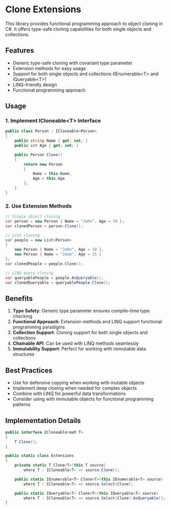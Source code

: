 # Clone Extensions

This library provides functional programming approach to object cloning in C#. It offers type-safe cloning capabilities for both single objects and collections.

## Features

- Generic type-safe cloning with covariant type parameter
- Extension methods for easy usage
- Support for both single objects and collections (IEnumerable&lt;T&gt; and IQueryable&lt;T&gt;)
- LINQ-friendly design
- Functional programming approach

## Usage

### 1. Implement ICloneable&lt;T&gt; Interface

```csharp
public class Person : ICloneable<Person>
{
    public string Name { get; set; }
    public int Age { get; set; }

    public Person Clone()
    {
        return new Person
        {
            Name = this.Name,
            Age = this.Age
        };
    }
}
```

### 2. Use Extension Methods

```csharp
// Single object cloning
var person = new Person { Name = "John", Age = 30 };
var clonedPerson = person.Clone();

// List cloning
var people = new List<Person>
{
    new Person { Name = "John", Age = 30 },
    new Person { Name = "Jane", Age = 25 }
};
var clonedPeople = people.Clone();

// LINQ query cloning
var queryablePeople = people.AsQueryable();
var clonedQueryable = queryablePeople.Clone();
```

## Benefits

1. **Type Safety**: Generic type parameter ensures compile-time type checking
2. **Functional Approach**: Extension methods and LINQ support functional programming paradigms
3. **Collection Support**: Cloning support for both single objects and collections
4. **Chainable API**: Can be used with LINQ methods seamlessly
5. **Immutability Support**: Perfect for working with immutable data structures

## Best Practices

- Use for defensive copying when working with mutable objects
- Implement deep cloning when needed for complex objects
- Combine with LINQ for powerful data transformations
- Consider using with immutable objects for functional programming patterns

## Implementation Details

```csharp
public interface ICloneable<out T>
{
    T Clone();
}

public static class Extensions
{
    private static T Clone<T>(this T source)
        where T : ICloneable<T> => source.Clone();

    public static IEnumerable<T> Clone<T>(this IEnumerable<T> source)
        where T : ICloneable<T> => source.Select(Clone);

    public static IQueryable<T> Clone<T>(this IQueryable<T> source)
        where T : ICloneable<T> => source.Select(Clone).AsQueryable();
}
```
